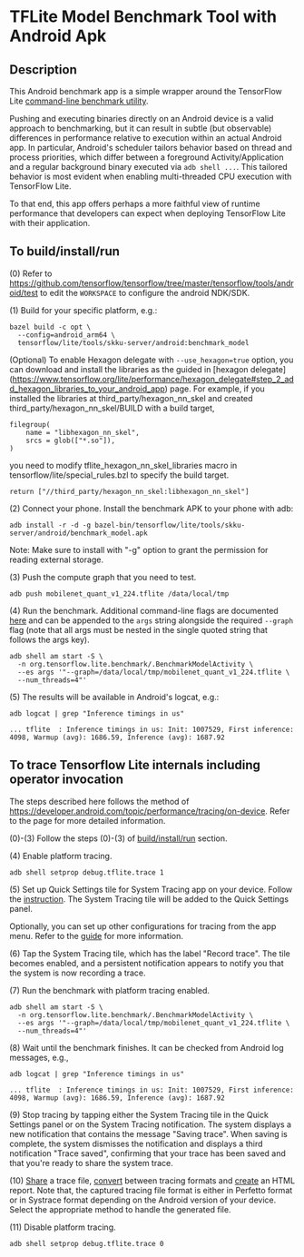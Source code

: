 # TFLite Model Benchmark Tool with Android Apk

## Description

This Android benchmark app is a simple wrapper around the TensorFlow Lite
[command-line benchmark utility](https://github.com/tensorflow/tensorflow/tree/master/tensorflow/lite/tools/skku-server).

Pushing and executing binaries directly on an Android device is a valid approach
to benchmarking, but it can result in subtle (but observable) differences in
performance relative to execution within an actual Android app. In particular,
Android's scheduler tailors behavior based on thread and process priorities,
which differ between a foreground Activity/Application and a regular background
binary executed via `adb shell ...`. This tailored behavior is most evident when
enabling multi-threaded CPU execution with TensorFlow Lite.

To that end, this app offers perhaps a more faithful view of runtime performance
that developers can expect when deploying TensorFlow Lite with their
application.

## To build/install/run

(0) Refer to
https://github.com/tensorflow/tensorflow/tree/master/tensorflow/tools/android/test
to edit the `WORKSPACE` to configure the android NDK/SDK.

(1) Build for your specific platform, e.g.:

```
bazel build -c opt \
  --config=android_arm64 \
  tensorflow/lite/tools/skku-server/android:benchmark_model
```

(Optional) To enable Hexagon delegate with `--use_hexagon=true` option, you can
download and install the libraries as the guided in [hexagon delegate]
(https://www.tensorflow.org/lite/performance/hexagon_delegate#step_2_add_hexagon_libraries_to_your_android_app)
page. For example, if you installed the libraries at third_party/hexagon_nn_skel
and created third_party/hexagon_nn_skel/BUILD with a build target,

```
filegroup(
    name = "libhexagon_nn_skel",
    srcs = glob(["*.so"]),
)
```

you need to modify tflite_hexagon_nn_skel_libraries macro in
tensorflow/lite/special_rules.bzl to specify the build target.

```
return ["//third_party/hexagon_nn_skel:libhexagon_nn_skel"]
```

(2) Connect your phone. Install the benchmark APK to your phone with adb:

```
adb install -r -d -g bazel-bin/tensorflow/lite/tools/skku-server/android/benchmark_model.apk
```

Note: Make sure to install with "-g" option to grant the permission for reading
external storage.

(3) Push the compute graph that you need to test.

```
adb push mobilenet_quant_v1_224.tflite /data/local/tmp
```

(4) Run the benchmark. Additional command-line flags are documented
[here](https://github.com/tensorflow/tensorflow/tree/master/tensorflow/lite/tools/skku-server/README.md)
and can be appended to the `args` string alongside the required `--graph` flag
(note that all args must be nested in the single quoted string that follows the
args key).

```
adb shell am start -S \
  -n org.tensorflow.lite.benchmark/.BenchmarkModelActivity \
  --es args '"--graph=/data/local/tmp/mobilenet_quant_v1_224.tflite \
  --num_threads=4"'
```

(5) The results will be available in Android's logcat, e.g.:

```
adb logcat | grep "Inference timings in us"

... tflite  : Inference timings in us: Init: 1007529, First inference: 4098, Warmup (avg): 1686.59, Inference (avg): 1687.92
```

## To trace Tensorflow Lite internals including operator invocation

The steps described here follows the method of
https://developer.android.com/topic/performance/tracing/on-device. Refer to the
page for more detailed information.

(0)-(3) Follow the steps (0)-(3) of [build/install/run](#to-buildinstallrun)
section.

(4) Enable platform tracing.

```
adb shell setprop debug.tflite.trace 1
```

(5) Set up Quick Settings tile for System Tracing app on your device. Follow the
[instruction](https://developer.android.com/topic/performance/tracing/on-device#set-up-tile).
The System Tracing tile will be added to the Quick Settings panel.

Optionally, you can set up other configurations for tracing from the app menu.
Refer to the
[guide](https://developer.android.com/topic/performance/tracing/on-device#app-menu)
for more information.

(6) Tap the System Tracing tile, which has the label "Record trace". The tile
becomes enabled, and a persistent notification appears to notify you that the
system is now recording a trace.

(7) Run the benchmark with platform tracing enabled.

```
adb shell am start -S \
  -n org.tensorflow.lite.benchmark/.BenchmarkModelActivity \
  --es args '"--graph=/data/local/tmp/mobilenet_quant_v1_224.tflite \
  --num_threads=4"'
```

(8) Wait until the benchmark finishes. It can be checked from Android log
messages, e.g.,

```
adb logcat | grep "Inference timings in us"

... tflite  : Inference timings in us: Init: 1007529, First inference: 4098, Warmup (avg): 1686.59, Inference (avg): 1687.92
```

(9) Stop tracing by tapping either the System Tracing tile in the Quick Settings
panel or on the System Tracing notification. The system displays a new
notification that contains the message "Saving trace". When saving is complete,
the system dismisses the notification and displays a third notification "Trace
saved", confirming that your trace has been saved and that you're ready to share
the system trace.

(10)
[Share](https://developer.android.com/topic/performance/tracing/on-device#share-trace)
a trace file,
[convert](https://developer.android.com/topic/performance/tracing/on-device#converting_between_trace_formats)
between tracing formats and
[create](https://developer.android.com/topic/performance/tracing/on-device#create-html-report)
an HTML report. Note that, the captured tracing file format is either in
Perfetto format or in Systrace format depending on the Android version of your
device. Select the appropriate method to handle the generated file.

(11) Disable platform tracing.

```
adb shell setprop debug.tflite.trace 0
```
